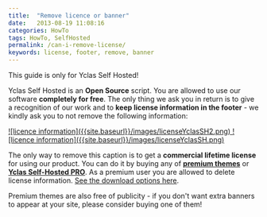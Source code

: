 ```yaml
---
title:  "Remove licence or banner"
date:   2013-08-19 11:08:16
categories: HowTo
tags: HowTo, SelfHosted
permalink: /can-i-remove-license/
keywords: license, footer, remove, banner
---
```

<div class="alert alert-warning">
<strong><i class="glyphicon glyphicon-warning-sign"></i> </strong> This guide is only for Yclas Self Hosted!
</div>

Yclas Self Hosted is an **Open Source** script. You are allowed to use our software **completely for free**. The only thing we ask you in return is to give a recognition of our work and to **keep license information in the footer** \- we kindly ask you to not remove the following information:

<a href="//docs.yclas.com/images/licenseYclasSH2.png" class="thumbnail gallery-item" data-gallery>
![licence information]({{site.baseurl}}/images/licenseYclasSH2.png)
</a>

<a href="//docs.yclas.com/images/licenseYclasSH.png" class="thumbnail gallery-item" data-gallery>
![licence information]({{site.baseurl}}/images/licenseYclasSH.png)
</a>

The only way to remove this caption is to get a **commercial lifetime license** for using our product. You can do it by buying any of **[premium themes](https://selfhosted.yclas.com/themes)** or **[Yclas Self-Hosted PRO](https://selfhosted.yclas.com/themes/yclas-self-hosted-pro.html)**. As a premium user you are allowed to delete license information. [See the download options here](https://yclas.com/self-hosted.html#package).

Premium themes are also free of publicity - if you don't want extra banners to appear at your site, please consider buying one of them!

